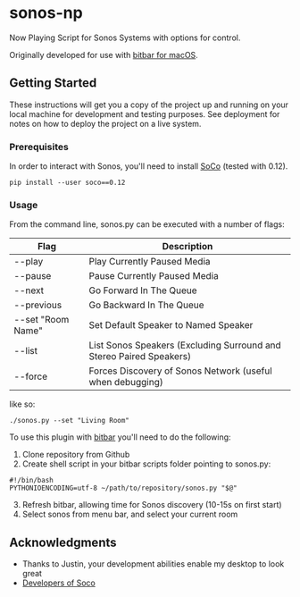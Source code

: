 sonos-np
========

Now Playing Script for Sonos Systems with options for control.

Originally developed for use with [bitbar for macOS](https://github.com/matryer/bitbar).

## Getting Started

These instructions will get you a copy of the project up and running on your local machine for development and testing purposes. See deployment for notes on how to deploy the project on a live system.

### Prerequisites

In order to interact with Sonos, you'll need to install [SoCo](https://github.com/SoCo/SoCo) (tested with 0.12).

```
pip install --user soco==0.12
```

### Usage
From the command line, sonos.py can be executed with a number of flags:

| Flag              | Description                                                         |
|-------------------|---------------------------------------------------------------------|
| --play            | Play Currently Paused Media                                         |
| --pause           | Pause Currently Paused Media                                        |
| --next            | Go Forward In The Queue                                             |
| --previous        | Go Backward In The Queue                                            |
| --set "Room Name" | Set Default Speaker to Named Speaker                                |
| --list            | List Sonos Speakers (Excluding Surround and Stereo Paired Speakers) |
| --force           | Forces Discovery of Sonos Network (useful when debugging)           |

like so:
```
./sonos.py --set "Living Room"
```

To use this plugin with [bitbar](https://github.com/matryer/bitbar) you'll need to do the following:

 1. Clone repository from Github
 2. Create shell script in your bitbar scripts folder pointing to sonos.py:
 ```
 #!/bin/bash
 PYTHONIOENCODING=utf-8 ~/path/to/repository/sonos.py "$@"
 ```
 3. Refresh bitbar, allowing time for Sonos discovery (10-15s on first start)
 4. Select sonos from menu bar, and select your current room

## Acknowledgments

* Thanks to Justin, your development abilities enable my desktop to look great
* [Developers of Soco](https://github.com/SoCo/SoCo/blob/master/AUTHORS.rst)
